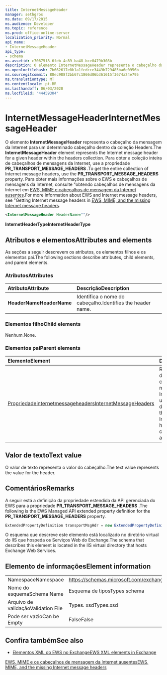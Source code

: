 ```yaml
---
title: InternetMessageHeader
manager: sethgros
ms.date: 09/17/2015
ms.audience: Developer
ms.topic: reference
ms.prod: office-online-server
localization_priority: Normal
api_name:
- InternetMessageHeader
api_type:
- schema
ms.assetid: c70675f8-6feb-4c89-ba48-bce0479b308b
description: O elemento InternetMessageHeader representa o cabeçalho da mensagem da Internet para um determinado cabeçalho dentro da coleção Headers. Para obter a coleção inteira de cabeçalhos de mensagens da Internet, use a propriedade PR_TRANSPORT_MESSAGE_HEADERS. Para obter mais informações sobre os cabeçalhos de mensagem EWS e Internet, Consulteobter cabeçalhos de mensagem da Internet no EWS, MIME e os cabeçalhos de mensagem da Internet ausentes.
ms.openlocfilehash: 7b662617e0b1a1fcdcce3449b729485ba6e0956b
ms.sourcegitcommit: 88ec988f2bb67c1866d06b361615f3674a24e795
ms.translationtype: MT
ms.contentlocale: pt-BR
ms.lasthandoff: 06/03/2020
ms.locfileid: "44459304"
---
```

# <a name="internetmessageheader"></a><span data-ttu-id="7a9e6-105">InternetMessageHeader</span><span class="sxs-lookup"><span data-stu-id="7a9e6-105">InternetMessageHeader</span></span>

<span data-ttu-id="7a9e6-106">O elemento **InternetMessageHeader** representa o cabeçalho da mensagem da Internet para um determinado cabeçalho dentro da coleção Headers.</span><span class="sxs-lookup"><span data-stu-id="7a9e6-106">The **InternetMessageHeader** element represents the Internet message header for a given header within the headers collection.</span></span> <span data-ttu-id="7a9e6-107">Para obter a coleção inteira de cabeçalhos de mensagens da Internet, use a propriedade **PR_TRANSPORT_MESSAGE_HEADERS** .</span><span class="sxs-lookup"><span data-stu-id="7a9e6-107">To get the entire collection of Internet message headers, use the **PR_TRANSPORT_MESSAGE_HEADERS** property.</span></span> <span data-ttu-id="7a9e6-108">Para obter mais informações sobre o EWS e cabeçalhos de mensagens da Internet, consulte "obtendo cabeçalhos de mensagens da Internet em [EWS, MIME e cabeçalhos de mensagem da Internet ausentes](https://msdn.microsoft.com/library/exchange/hh545614%28v=exchg.140%29.aspx).</span><span class="sxs-lookup"><span data-stu-id="7a9e6-108">For more information about EWS and Internet message headers, see "Getting Internet message headers in [EWS, MIME, and the missing Internet message headers](https://msdn.microsoft.com/library/exchange/hh545614%28v=exchg.140%29.aspx).</span></span>
  
```XML
<InternetMessageHeader HeaderName=""/>
```

 <span data-ttu-id="7a9e6-109">**InternetHeaderType**</span><span class="sxs-lookup"><span data-stu-id="7a9e6-109">**InternetHeaderType**</span></span>
## <a name="attributes-and-elements"></a><span data-ttu-id="7a9e6-110">Atributos e elementos</span><span class="sxs-lookup"><span data-stu-id="7a9e6-110">Attributes and elements</span></span>

<span data-ttu-id="7a9e6-111">As seções a seguir descrevem os atributos, os elementos filhos e os elementos pai.</span><span class="sxs-lookup"><span data-stu-id="7a9e6-111">The following sections describe attributes, child elements, and parent elements.</span></span>
  
### <a name="attributes"></a><span data-ttu-id="7a9e6-112">Atributos</span><span class="sxs-lookup"><span data-stu-id="7a9e6-112">Attributes</span></span>

|<span data-ttu-id="7a9e6-113">**Atributo**</span><span class="sxs-lookup"><span data-stu-id="7a9e6-113">**Attribute**</span></span>|<span data-ttu-id="7a9e6-114">**Descrição**</span><span class="sxs-lookup"><span data-stu-id="7a9e6-114">**Description**</span></span>|
|:-----|:-----|
|<span data-ttu-id="7a9e6-115">**HeaderName**</span><span class="sxs-lookup"><span data-stu-id="7a9e6-115">**HeaderName**</span></span> <br/> |<span data-ttu-id="7a9e6-116">Identifica o nome do cabeçalho.</span><span class="sxs-lookup"><span data-stu-id="7a9e6-116">Identifies the header name.</span></span>  <br/> |
   
### <a name="child-elements"></a><span data-ttu-id="7a9e6-117">Elementos filho</span><span class="sxs-lookup"><span data-stu-id="7a9e6-117">Child elements</span></span>

<span data-ttu-id="7a9e6-118">Nenhum.</span><span class="sxs-lookup"><span data-stu-id="7a9e6-118">None.</span></span>
  
### <a name="parent-elements"></a><span data-ttu-id="7a9e6-119">Elementos pai</span><span class="sxs-lookup"><span data-stu-id="7a9e6-119">Parent elements</span></span>

|<span data-ttu-id="7a9e6-120">**Elemento**</span><span class="sxs-lookup"><span data-stu-id="7a9e6-120">**Element**</span></span>|<span data-ttu-id="7a9e6-121">**Descrição**</span><span class="sxs-lookup"><span data-stu-id="7a9e6-121">**Description**</span></span>|
|:-----|:-----|
|[<span data-ttu-id="7a9e6-122">Propriedadeinternetmessageheaders</span><span class="sxs-lookup"><span data-stu-id="7a9e6-122">InternetMessageHeaders</span></span>](internetmessageheaders.md) <br/> |<span data-ttu-id="7a9e6-123">Representa a coleção de todos os cabeçalhos de mensagens da Internet contidos em um item em uma caixa de correio.</span><span class="sxs-lookup"><span data-stu-id="7a9e6-123">Represents the collection of all Internet message headers that are contained in an item in a mailbox.</span></span>  <br/> |
   
## <a name="text-value"></a><span data-ttu-id="7a9e6-124">Valor de texto</span><span class="sxs-lookup"><span data-stu-id="7a9e6-124">Text value</span></span>

<span data-ttu-id="7a9e6-125">O valor de texto representa o valor do cabeçalho.</span><span class="sxs-lookup"><span data-stu-id="7a9e6-125">The text value represents the value for the header.</span></span>
  
## <a name="remarks"></a><span data-ttu-id="7a9e6-126">Comentários</span><span class="sxs-lookup"><span data-stu-id="7a9e6-126">Remarks</span></span>

<span data-ttu-id="7a9e6-127">A seguir está a definição da propriedade estendida da API gerenciada do EWS para a propriedade **PR_TRANSPORT_MESSAGE_HEADERS** .</span><span class="sxs-lookup"><span data-stu-id="7a9e6-127">The following is the EWS Managed API extended property definition for the **PR_TRANSPORT_MESSAGE_HEADERS** property.</span></span> 
  
```cs
ExtendedPropertyDefinition transportMsgHdr = new ExtendedPropertyDefinition(0x007D, MapiPropertyType.String);
```

<span data-ttu-id="7a9e6-128">O esquema que descreve este elemento está localizado no diretório virtual do IIS que hospeda os Serviços Web do Exchange.</span><span class="sxs-lookup"><span data-stu-id="7a9e6-128">The schema that describes this element is located in the IIS virtual directory that hosts Exchange Web Services.</span></span>
  
## <a name="element-information"></a><span data-ttu-id="7a9e6-129">Elemento de informações</span><span class="sxs-lookup"><span data-stu-id="7a9e6-129">Element information</span></span>

|||
|:-----|:-----|
|<span data-ttu-id="7a9e6-130">Namespace</span><span class="sxs-lookup"><span data-stu-id="7a9e6-130">Namespace</span></span>  <br/> |https://schemas.microsoft.com/exchange/services/2006/types  <br/> |
|<span data-ttu-id="7a9e6-131">Nome do esquema</span><span class="sxs-lookup"><span data-stu-id="7a9e6-131">Schema Name</span></span>  <br/> |<span data-ttu-id="7a9e6-132">Esquema de tipos</span><span class="sxs-lookup"><span data-stu-id="7a9e6-132">Types schema</span></span>  <br/> |
|<span data-ttu-id="7a9e6-133">Arquivo de validação</span><span class="sxs-lookup"><span data-stu-id="7a9e6-133">Validation File</span></span>  <br/> |<span data-ttu-id="7a9e6-134">Types. xsd</span><span class="sxs-lookup"><span data-stu-id="7a9e6-134">Types.xsd</span></span>  <br/> |
|<span data-ttu-id="7a9e6-135">Pode ser vazio</span><span class="sxs-lookup"><span data-stu-id="7a9e6-135">Can be Empty</span></span>  <br/> |<span data-ttu-id="7a9e6-136">False</span><span class="sxs-lookup"><span data-stu-id="7a9e6-136">False</span></span>  <br/> |
   
## <a name="see-also"></a><span data-ttu-id="7a9e6-137">Confira também</span><span class="sxs-lookup"><span data-stu-id="7a9e6-137">See also</span></span>



- [<span data-ttu-id="7a9e6-138">Elementos XML do EWS no Exchange</span><span class="sxs-lookup"><span data-stu-id="7a9e6-138">EWS XML elements in Exchange</span></span>](ews-xml-elements-in-exchange.md)


[<span data-ttu-id="7a9e6-139">EWS, MIME e os cabeçalhos de mensagem da Internet ausentes</span><span class="sxs-lookup"><span data-stu-id="7a9e6-139">EWS, MIME, and the missing Internet message headers</span></span>](https://msdn.microsoft.com/library/exchange/hh545614%28v=exchg.140%29.aspx)

